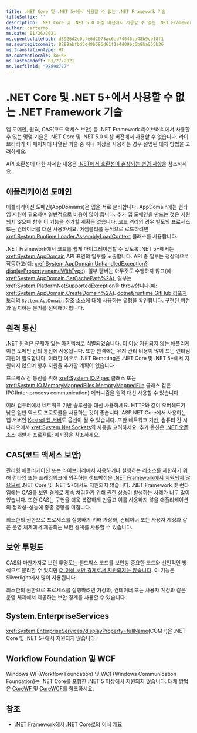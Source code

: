 ```yaml
---
title: .NET Core 및 .NET 5+에서 사용할 수 없는 .NET Framework 기술
titleSuffix: ''
description: .NET Core 및 .NET 5.0 이상 버전에서 사용할 수 없는 .NET Framework 기술에 대해 알아보기
author: cartermp
ms.date: 01/26/2021
ms.openlocfilehash: d5926d2c0cfe6d2073ac6ad74046ca48b9cb18f1
ms.sourcegitcommit: 8299abfbd5c49b596d61f1e4d09bc6b8ba055b36
ms.translationtype: HT
ms.contentlocale: ko-KR
ms.lasthandoff: 01/27/2021
ms.locfileid: "98898777"
---
```

# <a name="net-framework-technologies-unavailable-on-net-core-and-net-5"></a>.NET Core 및 .NET 5+에서 사용할 수 없는 .NET Framework 기술

앱 도메인, 원격, CAS(코드 액세스 보안) 등 .NET Framework 라이브러리에서 사용할 수 있는 몇몇 기술은 .NET Core 및 .NET 5.0 이상 버전에서 사용할 수 없습니다. 라이브러리가 이 페이지에 나열된 기술 중 하나 이상을 사용하는 경우 설명된 대체 방법을 고려하세요.

API 호환성에 대한 자세한 내용은 [.NET에서 호환성이 손상되는 변경 사항](../compatibility/breaking-changes.md)을 참조하세요.

## <a name="application-domains"></a>애플리케이션 도메인

애플리케이션 도메인(AppDomains)은 앱을 서로 분리합니다. AppDomain에는 런타임 지원이 필요하며 일반적으로 비용이 많이 듭니다. 추가 앱 도메인을 만드는 것은 지원되지 않으며 향후 이 기능을 추가할 계획은 없습니다. 코드 격리의 경우 별도의 프로세스 또는 컨테이너를 대신 사용하세요. 어셈블리를 동적으로 로드하려면 <xref:System.Runtime.Loader.AssemblyLoadContext> 클래스를 사용합니다.

.NET Framework에서 코드를 쉽게 마이그레이션할 수 있도록 .NET 5+에서는 <xref:System.AppDomain> API 표면의 일부를 노출합니다. API 중 일부는 정상적으로 작동하고(예: <xref:System.AppDomain.UnhandledException?displayProperty=nameWithType>), 일부 멤버는 아무것도 수행하지 않고(예: <xref:System.AppDomain.SetCachePath%2A>), 일부는 <xref:System.PlatformNotSupportedException>을 throw합니다(예: <xref:System.AppDomain.CreateDomain%2A>). [dotnet/runtime GitHub 리포지토리](https://github.com/dotnet/runtime)의 [`System.AppDomain` 참조 소스](https://github.com/dotnet/runtime/blob/master/src/libraries/System.Private.CoreLib/src/System/AppDomain.cs)에 대해 사용하는 유형을 확인합니다. 구현된 버전과 일치하는 분기를 선택해야 합니다.

## <a name="remoting"></a>원격 통신

.NET 원격은 문제가 있는 아키텍처로 식별되었습니다. 더 이상 지원되지 않는 애플리케이션 도메인 간의 통신에 사용됩니다. 또한 원격에는 유지 관리 비용이 많이 드는 런타임 지원이 필요합니다. 이러한 이유로 .NET Remoting은 .NET Core 및 .NET 5+에서 지원되지 않으며 향후 지원을 추가할 계획이 없습니다.

프로세스 간 통신을 위해 <xref:System.IO.Pipes> 클래스 또는 <xref:System.IO.MemoryMappedFiles.MemoryMappedFile> 클래스 같은 IPC(Inter-process communication) 메커니즘을 원격 대신 사용할 수 있습니다.

여러 컴퓨터에서 네트워크 기반 솔루션을 대신 사용하세요. HTTP와 같이 오버헤드가 낮은 일반 텍스트 프로토콜을 사용하는 것이 좋습니다. ASP.NET Core에서 사용하는 웹 서버인 [Kestrel 웹 서버](/aspnet/core/fundamentals/servers/kestrel)도 옵션이 될 수 있습니다. 또한 네트워크 기반, 컴퓨터 간 시나리오에서 <xref:System.Net.Sockets>의 사용을 고려하세요. 추가 옵션은 [.NET 오픈 소스 개발자 프로젝트: 메시징](https://github.com/Microsoft/dotnet/blob/master/dotnet-developer-projects.md#messaging)을 참조하세요.

## <a name="code-access-security-cas"></a>CAS(코드 액세스 보안)

관리형 애플리케이션 또는 라이브러리에서 사용하거나 실행하는 리소스를 제한하기 위해 런타임 또는 프레임워크에 의존하는 샌드박싱은 [.NET Framework에서 지원되지 않으므로](../../framework/misc/code-access-security.md) .NET Core 및 .NET 5+에서도 지원되지 않습니다. .NET Framework 및 런타임에는 CAS를 보안 경계로 계속 처리하기 위해 권한 상승이 발생하는 사례가 너무 많이 있습니다. 또한 CAS는 구현을 더욱 복잡하게 만들고 이를 사용하지 않을 애플리케이션의 정확성-성능에 종종 영향을 미칩니다.

최소한의 권한으로 프로세스를 실행하기 위해 가상화, 컨테이너 또는 사용자 계정과 같은 운영 체제에서 제공되는 보안 경계를 사용할 수 있습니다.

## <a name="security-transparency"></a>보안 투명도

CAS와 마찬가지로 보안 투명도는 샌드박스 코드를 보안상 중요한 코드와 선언적인 방식으로 분리할 수 있지만 [더 이상 보안 경계로서 지원되지는 않습니다](../../framework/misc/security-transparent-code.md). 이 기능은 Silverlight에서 많이 사용됩니다.

최소한의 권한으로 프로세스를 실행하려면 가상화, 컨테이너 또는 사용자 계정과 같은 운영 체제에서 제공하는 보안 경계를 사용할 수 있습니다.

## <a name="systementerpriseservices"></a>System.EnterpriseServices

<xref:System.EnterpriseServices?displayProperty=fullName>(COM+)은 .NET Core 및 .NET 5+에서 지원되지 않습니다.

## <a name="workflow-foundation-and-wcf"></a>Workflow Foundation 및 WCF

Windows WF(Workflow Foundation) 및 WCF(Windows Communication Foundation)는 .NET Core를 포함한 .NET 5 이상에서 지원되지 않습니다. 대체 방법은 [CoreWF](https://github.com/UiPath/corewf) 및 [CoreWCF](https://github.com/CoreWCF/CoreWCF)를 참조하세요.

## <a name="see-also"></a>참조

- [.NET Framework에서 .NET Core로의 이식 개요](index.md)
